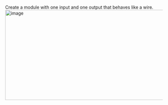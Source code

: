 Create a module with one input and one output that behaves like a wire.
<img width="686" height="287" alt="image" src="https://github.com/user-attachments/assets/90af9510-8cac-4ab0-9aaf-50f47806ebc4" />
